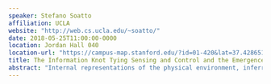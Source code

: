 ```yaml
---
speaker: Stefano Soatto
affiliation: UCLA
website: "http://web.cs.ucla.edu/~soatto/"
date: 2018-05-25T11:00:00-0000
location: Jordan Hall 040
location-url: "https://campus-map.stanford.edu/?id=01-420&lat=37.42865133749201&lng=-122.17121865473717&zoom=17"
title: The Information Knot Tying Sensing and Control and the Emergence Theory of Deep Representation Learning
abstract: "Internal representations of the physical environment, inferred from sensory data, are believed to be crucial for interaction with it, but until recently lacked sound theoretical foundations. Indeed, some of the practices for high-dimensional sensor streams like imagery seemed to contravene basic principles of Information Theory: Are there non-trivial functions of past data that ‘summarize’ the ‘information’ it contains that is relevant to decision and control tasks? What ‘state’ of the world should an autonomous system maintain? How would such a state be inferred? What properties should it have? Is there some kind of ‘separation principle’, whereby a statistic (the state) of all past data is sufficient for control and decision tasks? I will start from defining an optimal representation as a (stochastic) function of past data that is sufficient (as good as the data) for a given task, has minimal (information) complexity, and is invariant to nuisance factors affecting the data but irrelevant for a task. Such minimal sufficient invariants, if computable, would be an ideal representation of the given data for the given task. I will then show that these criteria can be formalized into a variational optimization problem via the Information Bottleneck Lagrangian, and minimized with respect to a universal approximant class of function realized by deep neural networks. I will then specialize this program for control tasks, and show that it is possible to define and compute a ‘state’ that separates past data from future tasks, and has all the desirable properties that generalize the state of dynamical models customary in linear control systems, except for being highly non-linear and having high-dimension (in the millions)."
---
```

